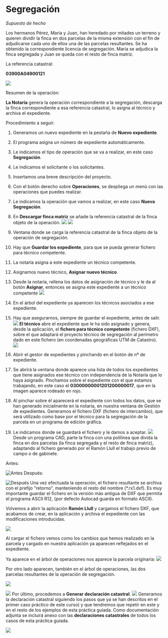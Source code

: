 # Segregación

*Supuesto de hecho*

Los hermanos Pérez,  María y Juan, han heredado por mitades un terreno y quieren dividir la finca en dos parcelas de la misma extensión con el fin de adjudicarse cada uno de ellos una de las parcelas resultantes. Se ha obtenido la correspondiente licencia de segregación. María se adjudica la finca segregada y Juan se queda con el resto de finca matriz.

La referencia catastral: 

**03900A04900121**


![](/images/ope2/seg1.jpg)

Resumen de la operación:

**La Notaría** genera la operación correspondiente a la segregación, descarga la finca correspondiente a esa referencia catastral, lo asigna al técnico y archiva el expediente.


Procedimiento a seguir:

1. Generamos un nuevo expediente en la pestaña de **Nuevo expediente**.
2. El programa asigna un número de expediente automáticamente.
3. Le indicamos el tipo de operación que se va a realizar, en este caso **Segregación**.
4. Le indicamos el solicitante o los solicitantes.
5. Insertamos una breve descripción del proyecto.
6. Con el botón derecho sobre **Operaciones**, se despliega un menú con las operaciones que puedes realizar.
7. Le indicamos la operación que vamos a realizar, en este caso **Nueva Segregación**.
8. En **Descargar finca matriz** se añade la referencia catastral de la finca objeto de la operación. ![](/images/ope2/seg2.jpg) 
![](/images/ope2/seg3.jpg)

9. Ventana donde se carga la referencia catastral de la finca objeto de la operación de segregación.
10. Hay que **Guardar los expediente**, para que se pueda generar fichero para técnico competente.
11. La notaría asigna a este expediente un técnico competente. 
12. Asignamos nuevo técnico, **Asignar nuevo técnico**.
13. Desde la notaría, rellena los datos de asignación de técnico y le da al botón **Asignar**, entonces se asigna este expediente a un técnico competente
![](/images/ope2/seg4.jpg)

14. En el árbol del expediente ya aparecen los técnicos asociados a ese expediente.
15. Hay que asegurarnos, siempre de guardar el expediente, antes de salir.
![](/images/ope2/seg5.jpg)
**El técnico** abre el expediente que le ha sido asignado y genera, desde la aplicación, el **fichero para técnico competente** (fichero DXF), sobre el que adaptará el proyecto técnico de segregación al perímetro dado en este fichero (en coordenadas geográficas UTM de Catastro).
![](/images/ope2/seg6.png)
16. Abrir el gestor de expedientes y pinchando  en el botón de nº de expediente.
17. Se abrirá la ventana donde aparece una lista de todos los expedientes que tiene asignados ese técnico con independencia de la Notaría que lo haya asignado. Pinchamos sobre el expediente con el que estamos trabajando, en este caso el **03000000001201200000017**, que en la imagen aparece rodeado en rojo.
18. Al pinchar sobre él aparecerá el expediente con todos los datos, que se han generado inicialmente en la notaria, en nuestra ventana de Gestión de expedientes. Generamos el fichero DXF (fichero de intercambio), que será utilizado como base por el técnico para la segregación de la parcela en un programa de edición gráfica.
19. Le indicamos donde se guardará el fichero y le damos a aceptar.
![](/images/ope2/seg7.png)
Desde un programa CAD, parte la finca con una polilínea que divida la finca en dos parcelas (la finca segregada y el resto de finca matriz), adaptando al fichero generado por el Ramón Llull el trabajo previo de campo o de gabinete.

Antes:

![Antes](/images/ope2/seg8.jpg)
Después:

![Después](/images/ope2/seg9.jpg)
Una vez efectuada la operación, el fichero resultante se archiva con el prefijo "retorno", manteniendo el resto del nombre (\*.rx1.dxf).
Es muy importante guardar el fichero en la versión más antigua de DXF que permita el programa ASCII R12, (por defecto  Autocad  guarda en formato ASCII).

Volvemos a abrir la aplicación **Ramón Llull** y cargamos el fichero DXF, que acabamos de crear, en la aplicación y archiva el expediente con las modificaciones introducidas.

![](/images/ope2/seg11.jpg)

Al cargar el fichero vemos como los cambios que hemos realizado en la parcela y cargado en nuestra aplicación ya aparecen reflejados en el expediente.


Ya aparece en el árbol de operaciones nos aparece la parcela originaria:
![](/images/ope2/seg12.jpg)

Por otro lado aparecen, también en el árbol de operaciones, las dos parcelas resultantes de la operación de segregación.

![](/images/ope2/seg13.jpg)

![](/images/ope2/seg14.jpg)
Por último, procedemos a **Generar declaración catastral**.
![](/images/ope2/seg15.jpg)
Generamos la declaración catastral siguiendo los  pasos que ya se han descritos en el primer caso práctico de este curso) y que tendremos que repetir en este y en el resto de los ejemplos de esta práctica guiada. Como documentación adjunta se incluirá anexo con las **declaraciones catastrales** de todos los casos de esta práctica guiada.

![](/images/ope2/seg16.jpg)

